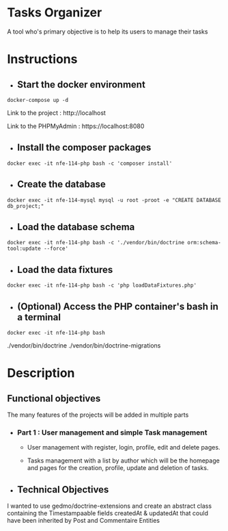 # Tasks Organizer

A tool who's primary objective is to help its users to manage their tasks

# Instructions

- ## Start the docker environment

```Shell
docker-compose up -d
```

Link to the project : http://localhost

Link to the PHPMyAdmin : https://localhost:8080

- ## Install the composer packages

```Shell
docker exec -it nfe-114-php bash -c 'composer install'
```

- ## Create the database

```Shell
docker exec -it nfe-114-mysql mysql -u root -proot -e "CREATE DATABASE db_project;"
```

- ## Load the database schema

```Shell
docker exec -it nfe-114-php bash -c './vendor/bin/doctrine orm:schema-tool:update --force'
```

- ## Load the data fixtures

```Shell
docker exec -it nfe-114-php bash -c 'php loadDataFixtures.php'
```

- ## (Optional) Access the PHP container's bash in a terminal

```Shell
docker exec -it nfe-114-php bash
```

./vendor/bin/doctrine
./vendor/bin/doctrine-migrations

# Description

## Functional objectives

The many features of the projects will be added in multiple parts

  - ### Part 1 : User management and simple Task management

    - User management with register, login, profile, edit and delete pages.

    - Tasks management with a list by author which will be the homepage and pages for the creation, profile, update and deletion of tasks.

- ## Technical Objectives


I wanted to use gedmo/doctrine-extensions and create an abstract class containing the Timestampaable fields createdAt & updatedAt that could have been inherited by Post and Commentaire Entities


